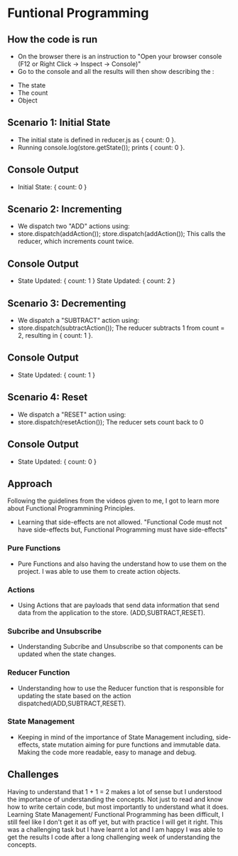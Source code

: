 # Funtional Programming

## How the code is run

- On the browser there is an instruction to "Open your browser console (F12 or Right Click → Inspect → Console)"
- Go to the console and all the results will then show describing the :

* The state
* The count
* Object

## Scenario 1: Initial State

- The initial state is defined in reducer.js as { count: 0 }.
- Running console.log(store.getState()); prints { count: 0 }.

## Console Output

- Initial State: { count: 0 }

## Scenario 2: Incrementing

- We dispatch two "ADD" actions using:
- store.dispatch(addAction());
  store.dispatch(addAction());
  This calls the reducer, which increments count twice.

## Console Output

- State Updated: { count: 1 }
  State Updated: { count: 2 }

## Scenario 3: Decrementing

- We dispatch a "SUBTRACT" action using:
- store.dispatch(subtractAction());
  The reducer subtracts 1 from count = 2, resulting in { count: 1 }.

## Console Output

- State Updated: { count: 1 }

## Scenario 4: Reset

- We dispatch a "RESET" action using:
- store.dispatch(resetAction());
  The reducer sets count back to 0

## Console Output

- State Updated: { count: 0 }

## Approach

Following the guidelines from the videos given to me, I got to learn more about Functional Programmining Principles.

- Learning that side-effects are not allowed.
  "Functional Code must not have side-effects but, Functional Programming must have side-effects"

### Pure Functions

- Pure Functions and also having the understand how to use them on the project. I was able to use them to create action objects.

### Actions

- Using Actions that are payloads that send data information that send data from the application to the store.
  (ADD,SUBTRACT,RESET).

### Subcribe and Unsubscribe

- Understanding Subcribe and Unsubscribe
  so that components can be updated when the state changes.

### Reducer Function

- Understanding how to use the Reducer function that is responsible for updating the state based on the action dispatched(ADD,SUBTRACT,RESET).

### State Management

- Keeping in mind of the importance of State Management including, side-effects, state mutation aiming for pure functions and immutable data. Making the code more readable, easy to manage and debug.

## Challenges

Having to understand that 1 + 1 = 2 makes a lot of sense but I understood the importance of understanding the concepts. Not just to read and know how to write certain code, but most importantly to understand what it does.
Learning State Management/ Functional Programming has been difficult, I still feel like I don't get it as off yet, but with practice I will get it right. This was a challenging task but I have learnt a lot and I am happy I was able to get the results I code after a long challenging week of understanding the concepts.
